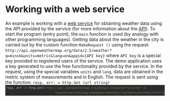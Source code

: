# Working with a web service
An example is working with a [web service](https://openweathermap.org/ "Web service for obtaining weather data") for obtaining weather data using the API provided by the service (for more information about the [API](https://openweathermap.org/api/ "Information about the weather web service API")).
To start the program (entry point), the `main` function is used (by analogy with other programming languages).
Getting data about the weather in the city is carried out by the custom function `MakeRequest ()` using the request:
`http://api.openweathermap.org/data/2.5/weather?q=minsk&units=metric&lang=en&appid={API key}`
where `API key` is a special key provided to registered users of the service. The demo application uses a key generated to use the free functionality provided by the service.
In the request, using the special variables `units` and `lang`, data are obtained in the metric system of measurements and in English.
The request is sent using the function:
`resp, err: = http.Get (url string)`
![Http GET request](https://raw.githubusercontent.com/rednavis/golang-demos/main/weather/images/image1.png "Http GET request")
